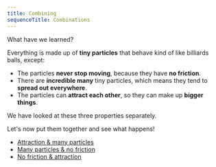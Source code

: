 ```yaml
---
title: Combining
sequenceTitle: Combinations
---
```


<script>
    var sim = createSimulation({
        initialize: function(simulation) {
            var p = simulation.parameters;
            p.friction = 0;

            initBilliards(simulation, simulation.boxBounds);

    		setToolbarAvailableTools(simulation.toolbar, ["impulse"]);
        }
    });
</script>

What have we learned?

Everything is made up of **tiny particles** that behave kind of like billiards balls, except:

* The particles **never stop moving**, because they have **no friction**.
* There are **incredible many** tiny particles, which means they tend to **spread out everywhere**.
* The particles can **attract each other**, so they can make up **bigger things**.

We have looked at these three properties separately.

Let's now put them together and see what happens!

* [Attraction & many particles](/billiards/attraction_many/TODO)
* [Many particles & no friction](/billiards/many_no_friction/break_friction)
* [No friction & attraction](/billiards/attraction_no_friction/frictionless_love)
